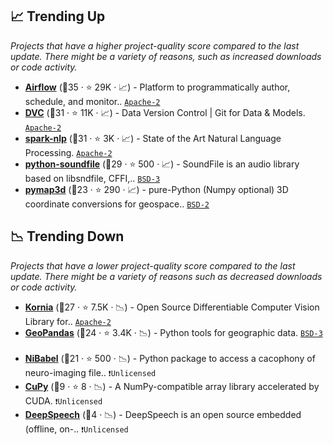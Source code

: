 ## 📈 Trending Up

_Projects that have a higher project-quality score compared to the last update. There might be a variety of reasons, such as increased downloads or code activity._

- <b><a href="https://github.com/apache/airflow">Airflow</a></b> (🥇35 ·  ⭐ 29K · 📈) - Platform to programmatically author, schedule, and monitor.. <code><a href="http://bit.ly/3nYMfla">Apache-2</a></code>
- <b><a href="https://github.com/iterative/dvc">DVC</a></b> (🥇31 ·  ⭐ 11K · 📈) - Data Version Control | Git for Data & Models. <code><a href="http://bit.ly/3nYMfla">Apache-2</a></code>
- <b><a href="https://github.com/JohnSnowLabs/spark-nlp">spark-nlp</a></b> (🥇31 ·  ⭐ 3K · 📈) - State of the Art Natural Language Processing. <code><a href="http://bit.ly/3nYMfla">Apache-2</a></code> <code><img src="https://git.io/JLy1N" style="display:inline;" width="13" height="13"></code>
- <b><a href="https://github.com/bastibe/python-soundfile">python-soundfile</a></b> (🥇29 ·  ⭐ 500 · 📈) - SoundFile is an audio library based on libsndfile, CFFI,.. <code><a href="http://bit.ly/3aKzpTv">BSD-3</a></code>
- <b><a href="https://github.com/geospace-code/pymap3d">pymap3d</a></b> (🥉23 ·  ⭐ 290 · 📈) - pure-Python (Numpy optional) 3D coordinate conversions for geospace.. <code><a href="http://bit.ly/3rqEWVr">BSD-2</a></code>

## 📉 Trending Down

_Projects that have a lower project-quality score compared to the last update. There might be a variety of reasons such as decreased downloads or code activity._

- <b><a href="https://github.com/kornia/kornia">Kornia</a></b> (🥈27 ·  ⭐ 7.5K · 📉) - Open Source Differentiable Computer Vision Library for.. <code><a href="http://bit.ly/3nYMfla">Apache-2</a></code> <code><img src="https://git.io/JLy1Q" style="display:inline;" width="13" height="13"></code>
- <b><a href="https://github.com/geopandas/geopandas">GeoPandas</a></b> (🥉24 ·  ⭐ 3.4K · 📉) - Python tools for geographic data. <code><a href="http://bit.ly/3aKzpTv">BSD-3</a></code> <code><img src="https://git.io/JLy1S" style="display:inline;" width="13" height="13"></code>
- <b><a href="https://github.com/nipy/nibabel">NiBabel</a></b> (🥉21 ·  ⭐ 500 · 📉) - Python package to access a cacophony of neuro-imaging file.. <code>❗Unlicensed</code>
- <b><a href="{}">CuPy</a></b> (🥉9 ·  ⭐ 8 · 📉) - A NumPy-compatible array library accelerated by CUDA. <code>❗Unlicensed</code>
- <b><a href="{}">DeepSpeech</a></b> (🥉4 · 📉) - DeepSpeech is an open source embedded (offline, on-.. <code>❗Unlicensed</code> <code><img src="https://git.io/JLy1A" style="display:inline;" width="13" height="13"></code>

